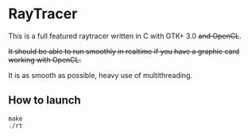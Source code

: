 # RayTracer

This is a full featured raytracer written in C with GTK+ 3.0 ~~and OpenCL~~.

~~It should be able to run smoothly in realtime if you have a graphic card
working with OpenCL.~~

It is as smooth as possible, heavy use of multithreading.

## How to launch

    make
    ./rt
